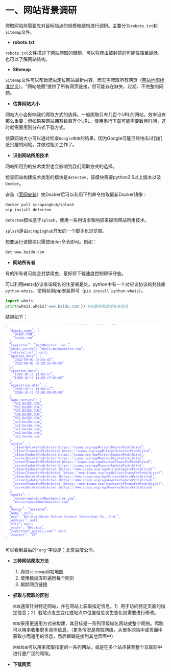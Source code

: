 # 一、网站背景调研

爬取网站前需要先对目标站点的规模和结构进行调研。主要分为`robots.txt`和`Sitemap`文件。



* **robots.txt**

`robots.txt`文件描述了网站爬取的限制，可以将爬虫被封禁的可能性降至最低，也可以了解网站结构。



* **Sitemap**

`Sitemap`文件可以帮助爬虫定位网站最新内容，而无需爬取所有网页（[网站地图标准定义](https://sitemaps.org/protocol.html)）。“网站地图”提供了所有网页链接，但可能存在缺失、过期、不完整的问题。



* **估算网站大小**

网站大小会影响我们爬取方式的选择。一般爬取只有几百个URL的网站，效率没有那么重要；但如果某网站拥有数百万个URL，使用串行下载可能需要数月时间，这时就需要用到分布式下载方式。

估算网站大小可以通过检查`Google爬虫`的结果，因为Google可能已经怕去过我们感兴趣的网站，并做过相关工作了。



* **识别网站所用技术**

网站所用到的技术类型也会影响到我们爬取方式的选择。

检查网站构建技术类型的模块是`detectem`，该模块需要python3.5以上版本以及`Docker`。

安装（[官网安装](https://www.docker.com/)）完Docker后可以利用下列命令拉取最新Docker镜像：

```shell
docker pull scrapinghub/splash
pip install detectem
```

`detectem`模块基于`splash`，使用一系列请求和响应来探测网站所用技术。

`splash`是由`scrapinghub`开发的一个脚本化浏览器。

想要运行该模块只需使用`det`命令即可。例如：

```python
det www.baidu.com
```



* **网站所有者**

有的所有者可能会封禁爬虫，最好将下载速度控制得保守些。

可以利用`WHOIS`协议查询域名的注册者是谁。python中有一个对应该协议的封装库`python-whois`，使用前用pip安装即可（`pip install python-whois`）。

```python
import whois
print(whois.whois('www.baidu.com')) #这里用百度域名来测试
```

结果如下：

<img src="https://raw.githubusercontent.com/huibazdy/TyporaPicture/main/202209201741601.png" alt="image-20220920174155514"  />

可以看到最后的`"org"`字段是：北京百度公司。



* **三种网站爬取方法**
    1. 爬取`sitemap`网站地图
    2. 使用数据库ID遍历每个网页
    3. 跟踪网页链接



* **抓取与爬取的区别**

    `抓取`通常针对特定网站，并在网站上获取指定信息。1）用于访问特定页面的指定信息；2）若站点发生变化或站点中位置信息发生变化则需要进行修改。

    `爬取`采用更通用方式来构建，其目标是一系列顶级域名网站或整个网络。爬取可以用来收集更多具体信息。（更多情况是爬取网络，从很多网站中或页面中获取小而通用的信息，然后跟踪链接到其他页面中）

    `网络爬虫`可以用来爬取指定的一系列网站，或是在多个站点甚至整个互联网中进行更广泛的爬取。



* **下载网页**